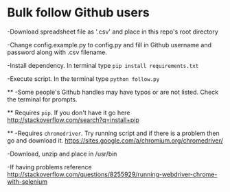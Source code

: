 # Bulk follow Github users

-Download spreadsheet file as '.csv' and place in this repo's root directory

-Change config.example.py to config.py and fill in Github username and password along with .csv filename.

-Install dependency. In terminal type `pip install requirements.txt`

-Execute script. In the terminal type `python follow.py`

**
-Some people's Github handles may have typos or are not listed. Check the terminal for prompts.

**
Requires `pip`. If you don't have it go here http://stackoverflow.com/search?q=install+pip

**
-Requires `chromedriver`. Try running script and if there is a problem then go and download it. https://sites.google.com/a/chromium.org/chromedriver/

-Download, unzip and place in /usr/bin

-If having problems reference http://stackoverflow.com/questions/8255929/running-webdriver-chrome-with-selenium